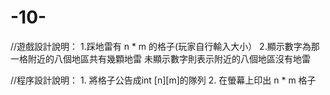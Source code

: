 # -10-
//遊戲設計說明：
        1.踩地雷有 n * m 的格子(玩家自行輸入大小）
        2.顯示數字為那一格附近的八個地區共有幾顆地雷
          未顯示數字則表示附近的八個地區沒有地雷
          
//程序設計說明：
        1. 將格子公告成int [n][m]的隊列
        2. 在螢幕上印出 n * m 格子
        
